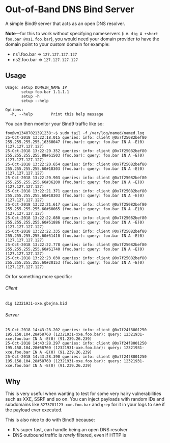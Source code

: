 # Out-of-Band DNS Bind Server

A simple Bind9 server that acts as an open DNS resolver. 

**Note**—for this to work without specifying nameservers 
(i.e. `dig A +short foo.bar @ns1.foo.bar`), you would need your domain provider
to have the domain point to your custom domain for example:

- ns1.foo.bar => `127.127.127.127`
- ns2.foo.bar => `127.127.127.127`

## Usage

```
Usage: setup DOMAIN_NAME IP
       setup foo.bar 1.1.1.1
       setup -h
       setup --help

Options:
  -h, --help        Print this help message
```

You can then monitor your Bind9 traffic like so:

```
foo@vm13407021391238:~$ sudo tail -f /var/log/named/named.log
25-Oct-2018 13:22:18.015 queries: info: client @0x7f25082bef80 255.255.255.255.16360047 (foo.bar): query: foo.bar IN A -E(0) (127.127.127.127)
25-Oct-2018 13:22:20.352 queries: info: client @0x7f25082bef80 255.255.255.255.88#61503 (foo.bar): query: foo.bar IN A -E(0) (127.127.127.127)
25-Oct-2018 13:22:20.654 queries: info: client @0x7f25082bef80 255.255.255.255.60#18303 (foo.bar): query: foo.bar IN A -E(0) (127.127.127.127)
25-Oct-2018 13:22:20.903 queries: info: client @0x7f25082bef80 255.255.255.255.60#36200 (foo.bar): query: foo.bar IN A -E(0) (127.127.127.127)
25-Oct-2018 13:22:21.371 queries: info: client @0x7f25082bef80 255.255.255.255.60#18303 (foo.bar): query: foo.bar IN A -E(0) (127.127.127.127)
25-Oct-2018 13:22:21.617 queries: info: client @0x7f25082bef80 255.255.255.255.60#60065 (foo.bar): query: foo.bar IN A -E(0) (127.127.127.127)
25-Oct-2018 13:22:22.080 queries: info: client @0x7f25082bef80 255.255.255.255.60#51886 (foo.bar): query: foo.bar IN A -E(0) (127.127.127.127)
25-Oct-2018 13:22:22.335 queries: info: client @0x7f25082bef80 255.255.255.255.60#51410 (foo.bar): query: foo.bar IN A -E(0) (127.127.127.127)
25-Oct-2018 13:22:22.778 queries: info: client @0x7f25082bef80 255.255.255.255.60#61740 (foo.bar): query: foo.bar IN A -E(0) (127.127.127.127)
25-Oct-2018 13:22:23.030 queries: info: client @0x7f25082bef80 255.255.255.255.60#20153 (foo.bar): query: foo.bar IN A -E(0) (127.127.127.127)
```

Or for something more specific:

###### Client

`dig 12321931-xxe.gbejna.bid`

###### Server

```
25-Oct-2018 14:43:28.202 queries: info: client @0x7f24f8001250 195.158.104.28#58760 (12321931-xxe.foo.bar): query: 12321931-xxe.foo.bar IN A -E(0) (91.239.26.239)
25-Oct-2018 14:43:28.297 queries: info: client @0x7f24f8001250 195.158.104.28#58760 (12321931-xxe.foo.bar): query: 12321931-xxe.foo.bar IN A -E(0) (91.239.26.239)
25-Oct-2018 14:43:28.390 queries: info: client @0x7f24f8001250 195.158.104.28#58760 (12321931-xxe.foo.bar): query: 12321931-xxe.foo.bar IN A -E(0) (91.239.26.239)
```

## Why

This is very useful when wanting to test for some very hairy vulnerabilities
such as XXE, SSRF and so on. You can inject payloads with random IDs and 
subdomains like `8273781123-xxe.foo.bar` and `grep` for it in your logs to
see if the payload ever executed.

This is also nice to do with Bind9 because:

- It's super fast, can handle being an open DNS resolver
- DNS outbound traffic is _rarely_ filtered, even if HTTP is
